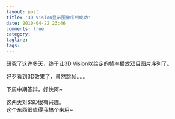 ```yaml
---
layout: post
title: '3D Vision显示图像序列成功'
date: 2010-04-22 23:46
comments: true
category: 
tagline: 
tags:
---
```

    

研究了这许多天，终于让3D Vision以给定的帧率播放双目图片序列了。  
  
好歹看到3D效果了，虽然跳帧……
  
下周中期答辩，好快阿~
  

这两天对SSD很有兴趣。  
这个东西很值得我搞个来用~  

